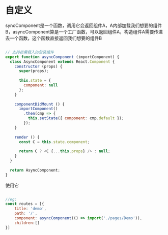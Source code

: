 # 自定义
  syncComponent是一个函数，调用它会返回组件A，A内部加载我们想要的组件B，asyncComponent算是一个工厂函数，可以返回组件A，构造组件A需要传进去一个函数，这个函数直接返回我们想要的组件B

```js

// 支持按需载入的包装组件
export function asyncComponent (importComponent) {
  class AsyncComponent extends React.Component {
    constructor (props) {
      super(props);
 
      this.state = {
        component: null
      };
    }
 
    componentDidMount () {
      importComponent()
        .then(cmp => {
          this.setState({ component: cmp.default });
        });
    }
 
    render () {
      const C = this.state.component;
 
      return C ? <C {...this.props} /> : null;
    }
  }
 
  return AsyncComponent;
}
```

使用它
```js

//eg:
const routes = [{
    title: 'demo',
    path: '/',
    component: asyncComponent(() => import('./pages/Demo')),
    children:[]
}]
```
